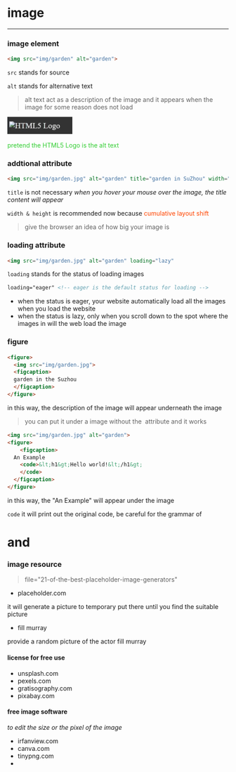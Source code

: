 # image

---

### image element

```html
<img src="img/garden" alt="garden">
```

`src` stands for source

`alt` stands for alternative text

>   alt text act as a description of the image and it appears when the image for some reason does not load 

<img src=".assets/image-20231128002109442.png" alt="image-20231128002109442" style="zoom:50%;" />

<font color='LimeGreen'>pretend the HTML5 Logo is the alt text</font>



### addtional attribute

```html
<img src="img/garden.jpg" alt="garden" title="garden in SuZhou" width="300" height="300">
```

`title` is not necessary *when you hover your mouse over the image, the title content will appear*

`width & height` is recommended now because <font color='OrangeRed'>cumulative layout shift</font>

>   give the browser an idea of how big your image is



### loading attribute

```html
<img src="img/garden.jpg" alt="garden" loading="lazy"
```

`loading` stands for the status of loading images

```html
loading="eager" <!-- eager is the default status for loading --> 
```

*   when the status is eager, your website automatically load all the images when you load the website
*   when the status is lazy, only when you scroll down to the spot where the images in will the web load the image



### figure

```html
<figure>
  <img src="img/garden.jpg">
  <figcaption>
  garden in the Suzhou
  </figcaption>
</figure>
```

in this way, the description of the image will appear underneath the image

>   you can put it under a image without the <img> attribute and it works



```html
<img src="img/garden.jpg" alt="garden">
<figure>
	<figcaption>
  An Example
    <code>&lt;h1&gt;Hello world!&lt;/h1&gt;
    </code>
  </figcaption>
</figure>
```

in this way, the "An Example" will appear under the image 

`code` it will print out the original code, be careful for the grammar of <h1> and </h1>



### image resource

>   file="21-of-the-best-placeholder-image-generators"

*   placeholder.com

it will generate a picture to temporary put there until you find the suitable picture

*   fill murray

provide a random picture of the actor fill murray



#### license for free use

*   unsplash.com
*   pexels.com
*   gratisography.com
*   pixabay.com



#### free image software

*to edit the size or the pixel of the image*

*   irfanview.com
*   canva.com
*   tinypng.com
*   